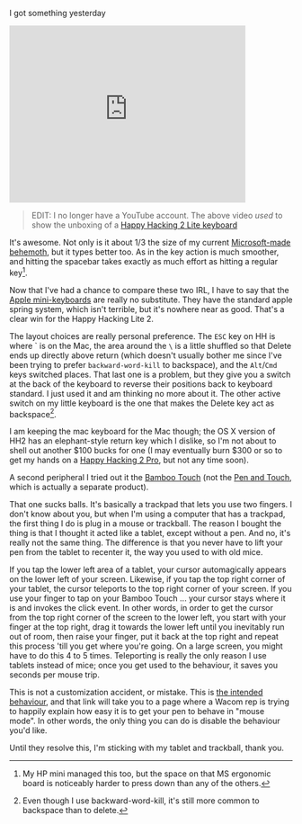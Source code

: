 I got something yesterday

<iframe width="420" height="315" src="http://www.youtube.com/embed/vuymT9lglJo" frameborder="0" allowfullscreen></iframe>

> EDIT: I no longer have a YouTube account. The above video _used_ to show the unboxing of a [Happy Hacking 2 Lite keyboard](http://pfuca-store.stores.yahoo.net/haphackeylit1.html)

It's awesome. Not only is it about 1/3 the size of my current [Microsoft-made behemoth](http://www.newegg.ca/Product/Product.aspx?Item=N82E16823109160&cm_re=microsoft_keyboard-_-23-109-160-_-Product), but it types better too. As in the key action is much smoother, and hitting the spacebar takes exactly as much effort as hitting a regular key[^hp-mini].

[^hp-mini]: My HP mini managed this too, but the space on that MS ergonomic board is noticeably harder to press down than any of the others.

Now that I've had a chance to compare these two IRL, I have to say that the [Apple mini-keyboards](http://store.apple.com/ca/product/MB869LL/A?fnode=MTY1NDA1Mg&mco=MTA4Mzc5NDY) are really no substitute. They have the standard apple spring system, which isn't terrible, but it's nowhere near as good. That's a clear win for the Happy Hacking Lite 2.

The layout choices are really personal preference. The `ESC` key on HH is where \` is on the Mac, the area around the `\` is a little shuffled so that Delete ends up directly above return (which doesn't usually bother me since I've been trying to prefer `backward-word-kill` to backspace), and the `Alt`/`Cmd` keys switched places. That last one is a problem, but they give you a switch at the back of the keyboard to reverse their positions back to keyboard standard. I just used it and am thinking no more about it. The other active switch on my little keyboard is the one that makes the Delete key act as backspace[^even-though].

[^even-though]: Even though I use backward-word-kill, it's still more common to backspace than to delete.

I am keeping the mac keyboard for the Mac though; the OS X version of HH2 has an elephant-style return key which I dislike, so I'm not about to shell out another $100 bucks for one (I may eventually burn $300 or so to get my hands on a [Happy Hacking 2 Pro](http://www.amazon.com/Happy-Hacking-Keyboard-Professional2-Black/dp/B000EXZ0VC/ref=sr_1_2?ie=UTF8&s=electronics&qid=1267677806&sr=8-2), but not any time soon).

A second peripheral I tried out it the [Bamboo Touch](http://www.tigerdirect.ca/applications/SearchTools/item-details.asp?EdpNo=5574658&CatId=140) (not the [Pen and Touch](http://www.tigerdirect.ca/applications/SearchTools/item-details.asp?EdpNo=5574660&CatId=140), which is actually a separate product).

That one sucks balls. It's basically a trackpad that lets you use two fingers. I don't know about you, but when I'm using a computer that has a trackpad, the first thing I do is plug in a mouse or trackball. The reason I bought the thing is that I thought it acted like a tablet, except without a pen. And no, it's really not the same thing. The difference is that you never have to lift your pen from the tablet to recenter it, the way you used to with old mice.

If you tap the lower left area of a tablet, your cursor automagically appears on the lower left of your screen. Likewise, if you tap the top right corner of your tablet, the cursor teleports to the top right corner of your screen. If you use your finger to tap on your Bamboo Touch ... your cursor stays where it is and invokes the click event. In other words, in order to get the cursor from the top right corner of the screen to the lower left, you start with your finger at the top right, drag it towards the lower left until you inevitably run out of room, then raise your finger, put it back at the top right and repeat this process 'till you get where you're going. On a large screen, you might have to do this 4 to 5 times. Teleporting is really the only reason I use tablets instead of mice; once you get used to the behaviour, it saves you seconds per mouse trip.

This is not a customization accident, or mistake. This is [the intended behaviour](http://www.facebook.com/topic.php?uid=7616161690&topic=10936), and that link will take you to a page where a Wacom rep is trying to happily explain how easy it is to get your pen to behave in "mouse mode". In other words, the only thing you can do is disable the behaviour you'd like.

Until they resolve this, I'm sticking with my tablet and trackball, thank you.
